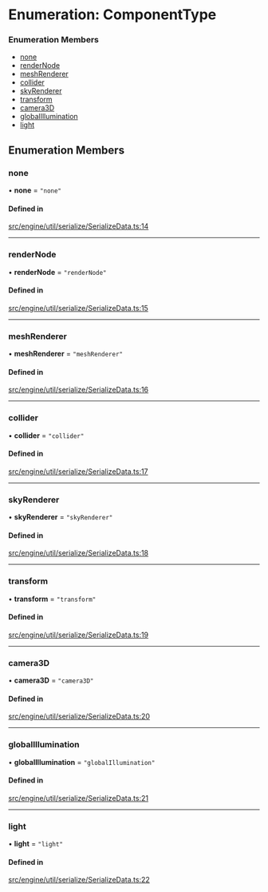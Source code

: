 # Enumeration: ComponentType


### Enumeration Members

- [none](ComponentType.md#none)
- [renderNode](ComponentType.md#rendernode)
- [meshRenderer](ComponentType.md#meshrenderer)
- [collider](ComponentType.md#collider)
- [skyRenderer](ComponentType.md#skyrenderer)
- [transform](ComponentType.md#transform)
- [camera3D](ComponentType.md#camera3d)
- [globalIllumination](ComponentType.md#globalillumination)
- [light](ComponentType.md#light)

## Enumeration Members

### none

• **none** = ``"none"``

#### Defined in

[src/engine/util/serialize/SerializeData.ts:14](https://github.com/Orillusion/orillusion/blob/main/src/engine/util/serialize/SerializeData.ts#L14)

___

### renderNode

• **renderNode** = ``"renderNode"``

#### Defined in

[src/engine/util/serialize/SerializeData.ts:15](https://github.com/Orillusion/orillusion/blob/main/src/engine/util/serialize/SerializeData.ts#L15)

___

### meshRenderer

• **meshRenderer** = ``"meshRenderer"``

#### Defined in

[src/engine/util/serialize/SerializeData.ts:16](https://github.com/Orillusion/orillusion/blob/main/src/engine/util/serialize/SerializeData.ts#L16)

___

### collider

• **collider** = ``"collider"``

#### Defined in

[src/engine/util/serialize/SerializeData.ts:17](https://github.com/Orillusion/orillusion/blob/main/src/engine/util/serialize/SerializeData.ts#L17)

___

### skyRenderer

• **skyRenderer** = ``"skyRenderer"``

#### Defined in

[src/engine/util/serialize/SerializeData.ts:18](https://github.com/Orillusion/orillusion/blob/main/src/engine/util/serialize/SerializeData.ts#L18)

___

### transform

• **transform** = ``"transform"``

#### Defined in

[src/engine/util/serialize/SerializeData.ts:19](https://github.com/Orillusion/orillusion/blob/main/src/engine/util/serialize/SerializeData.ts#L19)

___

### camera3D

• **camera3D** = ``"camera3D"``

#### Defined in

[src/engine/util/serialize/SerializeData.ts:20](https://github.com/Orillusion/orillusion/blob/main/src/engine/util/serialize/SerializeData.ts#L20)

___

### globalIllumination

• **globalIllumination** = ``"globalIllumination"``

#### Defined in

[src/engine/util/serialize/SerializeData.ts:21](https://github.com/Orillusion/orillusion/blob/main/src/engine/util/serialize/SerializeData.ts#L21)

___

### light

• **light** = ``"light"``

#### Defined in

[src/engine/util/serialize/SerializeData.ts:22](https://github.com/Orillusion/orillusion/blob/main/src/engine/util/serialize/SerializeData.ts#L22)
